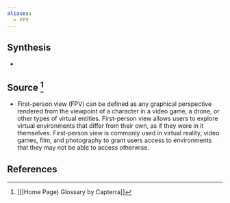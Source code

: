 ```yaml
---
aliases:
  - FPV
---
```

## Synthesis
- 
## Source [^1]
- First-person view (FPV) can be defined as any graphical perspective rendered from the viewpoint of a character in a video game, a drone, or other types of virtual entities. First-person view allows users to explore virtual environments that differ from their own, as if they were in it themselves. First-person view is commonly used in virtual reality, video games, film, and photography to grant users access to environments that they may not be able to access otherwise.
## References

[^1]: [[(Home Page) Glossary by Capterra]]